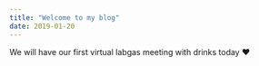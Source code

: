 ```yaml
---
title: "Welcome to my blog"
date: 2019-01-20
---
```


We will have our first virtual labgas meeting with drinks today :heart:
